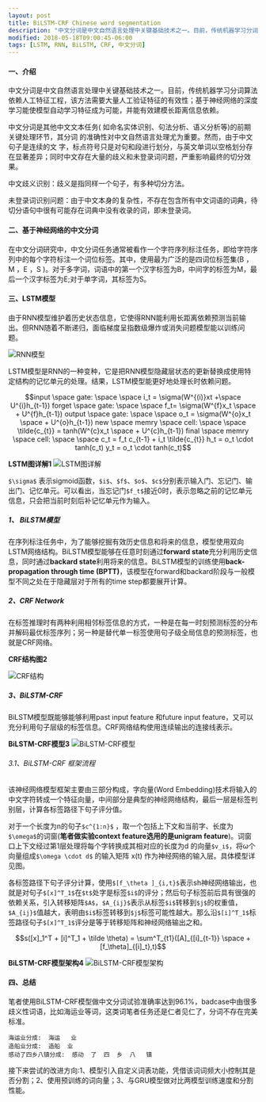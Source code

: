 ```yaml
---
layout: post
title: BiLSTM-CRF Chinese word segmentation
description: "中文分词是中文自然语言处理中关键基础技术之一。目前，传统机器学习分词算法依赖人工特征工程，该方法需要大量人工验证特征的有效性；基于神经网络的深度学习能使模型自动学习特征成为可能，并能有效建模长距离信息依赖。"
modified: 2018-05-18T09:00:45-06:00
tags: [LSTM, RNN, BiLSTM, CRF, 中文分词]
---
```


#### 一、介绍

中文分词是中文自然语言处理中关键基础技术之一。目前，传统机器学习分词算法依赖人工特征工程，该方法需要大量人工验证特征的有效性；基于神经网络的深度学习能使模型自动学习特征成为可能，并能有效建模长距离信息依赖。

中文分词是其他中文文本任务( 如命名实体识别、句法分析、语义分析等)的前期关键处理环节，其分词 的准确性对中文自然语言处理尤为重要。然而，由于中文句子是连续的文 字，标点符号只是对句和段进行划分，与英文单词以空格划分存在显著差异；同时中文存在大量的歧义和未登录词问题，严重影响最终的切分效果。


中文歧义识别：歧义是指同样一个句子，有多种切分方法。

未登录词识别问题：由于中文本身的复杂性，不存在包含所有中文词语的词典，待切分语句中很有可能存在词典中没有收录的词，即未登录词。

#### 二、基于神经网络的中文分词

在中文分词研究中，中文分词任务通常被看作一个字符序列标注任务，即给字符序列中的每个字符标注一个词位标签。其中，使用最为广泛的是四词位标签集(B ，M ，E ，S )。对于多字词，词语中的第一个汉字标签为B，中间字的标签为M，最 后一个汉字标签为E;对于单字词，其标签为S。

#### 三、LSTM模型
由于RNN模型维护着历史状态信息，它使得RNN能利用长距离依赖预测当前输出。但RNN随着不断递归，面临梯度呈指数级爆炸或消失问题模型能以训练问题。

![RNN模型](http://p71cwk72x.bkt.clouddn.com/18-5-19/65738414.jpg)

LSTM模型是RNN的一种变种，它是把RNN模型隐藏层状态的更新替换成使用特定结构的记忆单元的处理。结果，LSTM模型能更好地处理长时依赖问题。



```math
input \space gate: \space \space  i_t = \sigma(W^{(i)}xt +\space U^{i}h_{t-1})

forget \space gate: \space \space f_t= \sigma(W^{f}x_t \space + U^{f}h_{t-1})

output \space gate: \space \space o_t = \sigma(W^{o}x_t \space + U^{o}h_{t-1})

new \space memry  \space cell: \space \space \tilde{c_{t}} = tanh(W^{c}x_t \space + U^{c}h_{t-1})

final \space memry \space cell: \space \space c_t = f_t c_{t-1} + i_t \tilde{c_{t}}

h_t = o_t \cdot tanh(c_t)

y_t = o_t \cdot tanh(c_t)
```

**LSTM图详解1**
![LSTM图详解](http://p71cwk72x.bkt.clouddn.com/18-5-19/72824696.jpg)




`$\sigma$` 表示sigmoid函数，`$i$`、`$f$`、`$o$`、`$c$`分别表示输入门、忘记门、输出门、记忆单元。可以看出，当忘记门`$f_t$`接近0时，表示忽略之前的记忆单元信息，只会把当前时刻后补记忆单元作为输入。

##### 1、 BiLSTM模型

在序列标注任务中，为了能够挖掘有效历史信息和将来的信息，模型使用双向LSTM网络结构。BiLSTM模型能够在任意时刻通过**forward state**充分利用历史信息，同时通过**backard state**利用将来的信息。BiLSTM模型的训练使用**back-propagation through time (BPTT)**，该模型在forward和backard阶段与一般模型不同之处在于隐藏层对于所有的time step都要展开计算。


##### 2、CRF Network
在标签推理时有两种利用相邻标签信息的方式，一种是在每一时刻预测标签的分布并解码最优标签序列；另一种是替代单一标签使用句子级全局信息的预测标签，也就是CRF网络。

**CRF结构图2**


![CRF结构](http://p71cwk72x.bkt.clouddn.com/18-5-19/69266087.jpg)

##### 3、BiLSTM-CRF
BiLSTM模型既能够能够利用past input feature 和future input feature，又可以充分利用句子层级的标签信息。CRF网络结构使用连续输出的连接线表示。

**BiLSTM-CRF模型3**
![BiLSTM-CRF模型](http://p71cwk72x.bkt.clouddn.com/18-5-19/85677857.jpg)

###### 3.1、BiLSTM-CRF 框架流程
该神经网络模型框架主要由三部分构成，字向量(Word Embedding)技术将输入的中文字符转成一个特征向量，中间部分是典型的神经网络结构，最后一层是标签判别层，计算各标签路径下句子评分值。

对于一个长度为n的句子`$c^{1:n}$` ，取一个包括上下文和当前字、长度为 `$\omega$`的词窗(**笔者做实验context feature选用的是unigram feature**)。词窗口上下文经过第1层处理将每个字转换成其相对应的长度为d 的向量`$v_i$`，将ω个向量组成`$\omega \cdot d$` 的输入矩阵 x(t) 作为神经网络的输入层。具体模型详见图。

各标签路径下句子评分计算，使用`$[f_\theta ]_{i,t}$`表示sh神经网络输出，也就是对句子`$[x]^T_1$`在`$t$`处字是标签`$i$`的评分；然后句子标签前后具有很强的依赖关系，引入转移矩阵`$A$`，`$A_{ij}$`表示从标签`$i$`转移到`$j$`的权重值，`$A_{ij}$`值越大，表明由`$i$`标签转移到`$j$`标签可能性越大。那么沿`$[i]^T_1$`标签路径句子`$[x]^T_1$`评分是等于转移矩阵和神经网络输出之和。

```math
s([x]_1^T + [i]^T_1 + \tilde \theta) = \sum^T_{t1}([A]_{[i]_{t-1}} \space + [f_\theta]_{[i]_t},t)
```

**BiLSTM-CRF模型架构4**
![BiLSTM-CRF模型架构](http://p71cwk72x.bkt.clouddn.com/18-5-19/22249423.jpg)

#### 四、总结

笔者使用BiLSTM-CRF模型做中文分词试验准确率达到96.1%，badcase中由很多歧义性词语，比如海运业等词，这类词笔者任务还是仁者见仁了，分词不存在完美标准。
```
海运业分成:  海运   业
造船业分成:  造船  业
感动了四乡八镇分成:  感动  了  四  乡  八   镇
```
接下来尝试的改进方向:1、模型引入自定义词表功能，凭借该词词频大小控制其是否分割；2、使用预训练的词向量；3、与GRU模型做对比两模型训练速度和分割性能。
